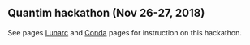 ## Quantim hackathon (Nov 26-27, 2018)

See pages [Lunarc](../doc/lunarc) and [Conda](../doc/conda) pages for instruction on this hackathon.

